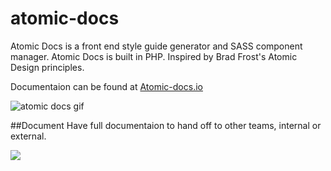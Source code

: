 # atomic-docs
Atomic Docs is a front end style guide generator and SASS component manager. Atomic Docs is built in PHP. Inspired by Brad Frost's Atomic Design principles.

Documentaion can be found at <a href="http://atomic-docs.io/">Atomic-docs.io</a>

<img src="http://atomicdocs.io/img/demo1.gif" alt="atomic docs gif" />


##Document
Have full documentaion to hand off to other teams, internal or external.

<img src="http://atomicdocs.io/img/document.png" />
